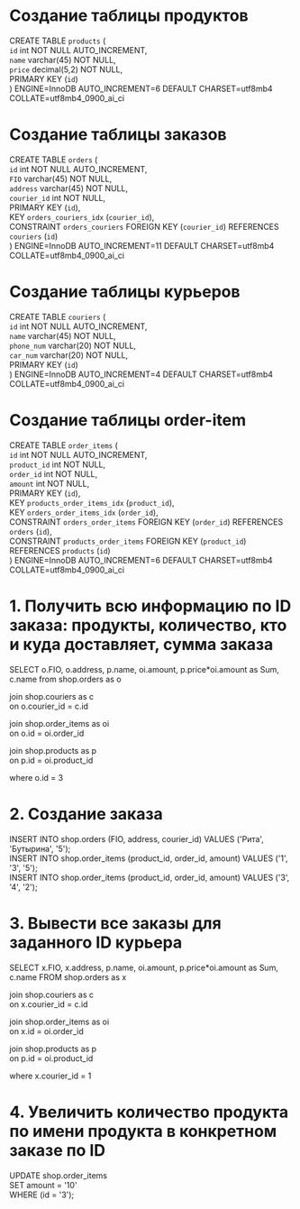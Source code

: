 # Создание таблицы продуктов

CREATE TABLE `products` (  
   `id` int NOT NULL AUTO_INCREMENT,  
   `name` varchar(45) NOT NULL,  
   `price` decimal(5,2) NOT NULL,  
   PRIMARY KEY (`id`)  
 ) ENGINE=InnoDB AUTO_INCREMENT=6 DEFAULT CHARSET=utf8mb4 COLLATE=utf8mb4_0900_ai_ci  
 
# Создание таблицы заказов
 
CREATE TABLE `orders` (  
   `id` int NOT NULL AUTO_INCREMENT,  
   `FIO` varchar(45) NOT NULL,  
   `address` varchar(45) NOT NULL,  
   `courier_id` int NOT NULL,  
   PRIMARY KEY (`id`),  
   KEY `orders_couriers_idx` (`courier_id`),  
   CONSTRAINT `orders_couriers` FOREIGN KEY (`courier_id`) REFERENCES `couriers` (`id`)  
 ) ENGINE=InnoDB AUTO_INCREMENT=11 DEFAULT CHARSET=utf8mb4 COLLATE=utf8mb4_0900_ai_ci  
 
# Создание таблицы курьеров
 
 CREATE TABLE `couriers` (  
   `id` int NOT NULL AUTO_INCREMENT,  
   `name` varchar(45) NOT NULL,  
   `phone_num` varchar(20) NOT NULL,  
   `car_num` varchar(20) NOT NULL,  
   PRIMARY KEY (`id`)  
 ) ENGINE=InnoDB AUTO_INCREMENT=4 DEFAULT CHARSET=utf8mb4 COLLATE=utf8mb4_0900_ai_ci  

# Создание таблицы  order-item

CREATE TABLE `order_items` (  
   `id` int NOT NULL AUTO_INCREMENT,  
   `product_id` int NOT NULL,  
   `order_id` int NOT NULL,  
   `amount` int NOT NULL,  
   PRIMARY KEY (`id`),  
   KEY `products_order_items_idx` (`product_id`),  
   KEY `orders_order_items_idx` (`order_id`),  
   CONSTRAINT `orders_order_items` FOREIGN KEY (`order_id`) REFERENCES `orders` (`id`),  
   CONSTRAINT `products_order_items` FOREIGN KEY (`product_id`) REFERENCES `products` (`id`)  
 ) ENGINE=InnoDB AUTO_INCREMENT=6 DEFAULT CHARSET=utf8mb4 COLLATE=utf8mb4_0900_ai_ci  
# 1. Получить всю информацию по ID заказа: продукты, количество, кто и куда доставляет, сумма заказа

SELECT o.FIO, o.address, p.name, oi.amount, p.price*oi.amount as Sum, c.name 
from shop.orders as o  

join shop.couriers as c  
on o.courier_id = c.id  

join shop.order_items as oi  
on o.id = oi.order_id  

join shop.products as p  
on p.id = oi.product_id  

where o.id = 3  


# 2. Создание заказа
INSERT INTO shop.orders (FIO, address, courier_id) VALUES ('Рита', 'Бутырина', '5');  
INSERT INTO shop.order_items (product_id, order_id, amount) VALUES ('1', '3', '5');  
INSERT INTO shop.order_items (product_id, order_id, amount) VALUES ('3', '4', '2');  


# 3. Вывести все заказы для заданного ID курьера
SELECT x.FIO, x.address, p.name, oi.amount, p.price*oi.amount as Sum, c.name
FROM shop.orders as x  

join shop.couriers as c  
on x.courier_id = c.id  

join shop.order_items as oi  
on x.id = oi.order_id  

join shop.products as p  
on p.id = oi.product_id  

where x.courier_id = 1  


# 4. Увеличить количество продукта по имени продукта в конкретном заказе по ID
UPDATE shop.order_items  
SET amount = '10'  
WHERE (id = '3');  
